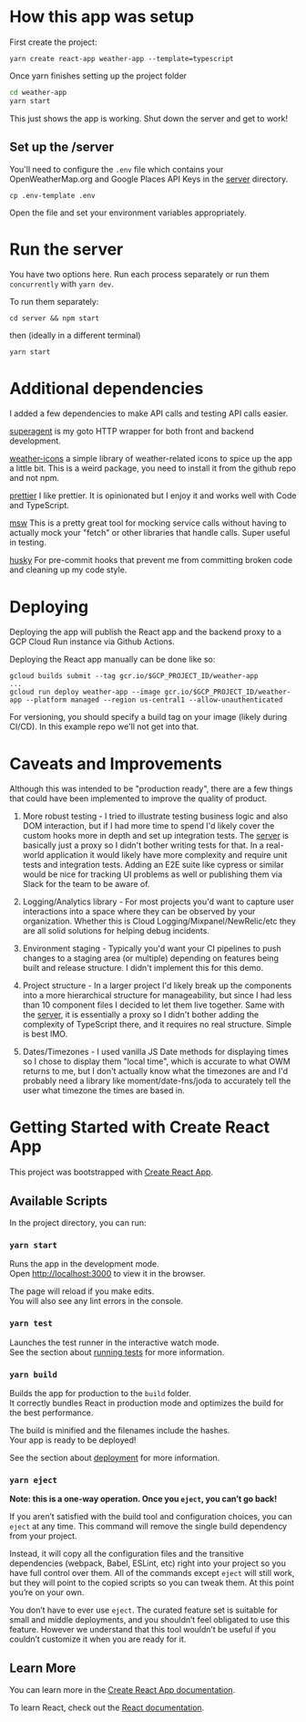 # How this app was setup

First create the project:

`yarn create react-app weather-app --template=typescript`

Once yarn finishes setting up the project folder

```bash
cd weather-app
yarn start
```

This just shows the app is working. Shut down the server and get to work!

## Set up the /server

You'll need to configure the `.env` file which contains your OpenWeatherMap.org and Google Places API Keys in the [server](server) directory.

```
cp .env-template .env
```

Open the file and set your environment variables appropriately.

# Run the server

You have two options here. Run each process separately or run them `concurrently` with `yarn dev`. 

To run them separately:

`cd server && npm start`

then (ideally in a different terminal)

`yarn start`

# Additional dependencies

I added a few dependencies to make API calls and testing API calls easier.

[superagent](https://visionmedia.github.io/superagent/) is my goto HTTP wrapper for both front and backend development.

[weather-icons](https://erikflowers.github.io/weather-icons/) a simple library of weather-related icons to spice up the app a little bit. This is a weird package, you need to install it from the github repo and not npm.

[prettier](https://prettier.io/) I like prettier. It is opinionated but I enjoy it and works well with Code and TypeScript.

[msw](https://www.npmjs.com/package/msw) This is a pretty great tool for mocking service calls without having to actually mock your "fetch" or other libraries that handle calls. Super useful in testing.

[husky](https://typicode.github.io/husky/#/) For pre-commit hooks that prevent me from committing broken code and cleaning up my code style.

# Deploying

Deploying the app will publish the React app and the backend proxy to a GCP Cloud Run instance via Github Actions.

Deploying the React app manually can be done like so:

```
gcloud builds submit --tag gcr.io/$GCP_PROJECT_ID/weather-app
...
gcloud run deploy weather-app --image gcr.io/$GCP_PROJECT_ID/weather-app --platform managed --region us-central1 --allow-unauthenticated
```

For versioning, you should specify a build tag on your image (likely during CI/CD). In this example repo we'll not get into that.

# Caveats and Improvements

Although this was intended to be "production ready", there are a few things that could have been implemented to improve the quality of product.

1. More robust testing - I tried to illustrate testing business logic and also DOM interaction, but if I had more time to spend I'd likely cover the custom hooks more in depth and set up integration tests. The [server](server) is basically just a proxy so I didn't bother writing tests for that. In a real-world application it would likely have more complexity and require unit tests and integration tests. Adding an E2E suite like cypress or similar would be nice for tracking UI problems as well or publishing them via Slack for the team to be aware of.

2. Logging/Analytics library - For most projects you'd want to capture user interactions into a space where they can be observed by your organization. Whether this is Cloud Logging/Mixpanel/NewRelic/etc they are all solid solutions for helping debug incidents.

3. Environment staging - Typically you'd want your CI pipelines to push changes to a staging area (or multiple) depending on features being built and release structure. I didn't implement this for this demo.

4. Project structure - In a larger project I'd likely break up the components into a more hierarchical structure for manageability, but since I had less than 10 component files I decided to let them live together. Same with the [server](server), it is essentially a proxy so I didn't bother adding the complexity of TypeScript there, and it requires no real structure. Simple is best IMO.

5. Dates/Timezones - I used vanilla JS Date methods for displaying times so I chose to display them "local time", which is accurate to what OWM returns to me, but I don't actually know what the timezones are and I'd probably need a library like moment/date-fns/joda to accurately tell the user what timezone the times are based in.

# Getting Started with Create React App

This project was bootstrapped with [Create React App](https://github.com/facebook/create-react-app).

## Available Scripts

In the project directory, you can run:

### `yarn start`

Runs the app in the development mode.\
Open [http://localhost:3000](http://localhost:3000) to view it in the browser.

The page will reload if you make edits.\
You will also see any lint errors in the console.

### `yarn test`

Launches the test runner in the interactive watch mode.\
See the section about [running tests](https://facebook.github.io/create-react-app/docs/running-tests) for more information.

### `yarn build`

Builds the app for production to the `build` folder.\
It correctly bundles React in production mode and optimizes the build for the best performance.

The build is minified and the filenames include the hashes.\
Your app is ready to be deployed!

See the section about [deployment](https://facebook.github.io/create-react-app/docs/deployment) for more information.

### `yarn eject`

**Note: this is a one-way operation. Once you `eject`, you can’t go back!**

If you aren’t satisfied with the build tool and configuration choices, you can `eject` at any time. This command will remove the single build dependency from your project.

Instead, it will copy all the configuration files and the transitive dependencies (webpack, Babel, ESLint, etc) right into your project so you have full control over them. All of the commands except `eject` will still work, but they will point to the copied scripts so you can tweak them. At this point you’re on your own.

You don’t have to ever use `eject`. The curated feature set is suitable for small and middle deployments, and you shouldn’t feel obligated to use this feature. However we understand that this tool wouldn’t be useful if you couldn’t customize it when you are ready for it.

## Learn More

You can learn more in the [Create React App documentation](https://facebook.github.io/create-react-app/docs/getting-started).

To learn React, check out the [React documentation](https://reactjs.org/).
